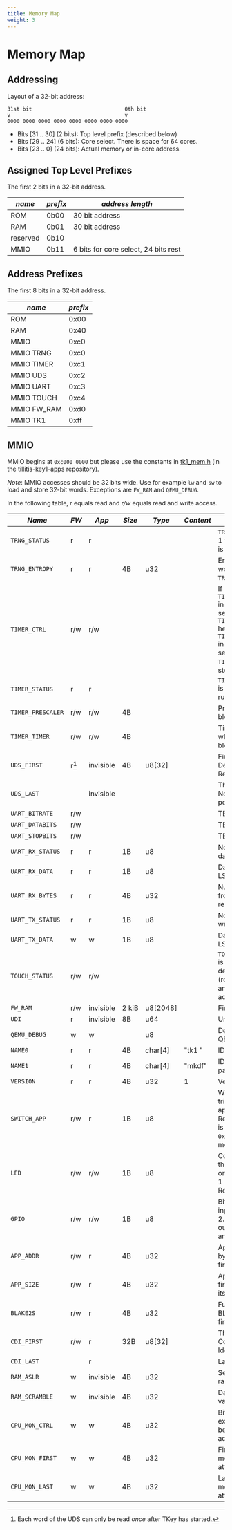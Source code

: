 ```yaml
---
title: Memory Map
weight: 3
---
```


# Memory Map

## Addressing

Layout of a 32-bit address:

```
31st bit                              0th bit
v                                     v
0000 0000 0000 0000 0000 0000 0000 0000
```

- Bits [31 .. 30] (2 bits): Top level prefix (described below)
- Bits [29 .. 24] (6 bits): Core select. There is space for 64 cores.
- Bits [23 ..  0] (24 bits): Actual memory or in-core address.


## Assigned Top Level Prefixes

The first 2 bits in a 32-bit address.

| *name*   | *prefix* | *address length*                     |
|----------|----------|--------------------------------------|
| ROM      | 0b00     | 30 bit address                       |
| RAM      | 0b01     | 30 bit address                       |
| reserved | 0b10     |                                      |
| MMIO     | 0b11     | 6 bits for core select, 24 bits rest |

## Address Prefixes

The first 8 bits in a 32-bit address.

| *name*      | *prefix* |
|-------------|----------|
| ROM         | 0x00     |
| RAM         | 0x40     |
| MMIO        | 0xc0     |
| MMIO TRNG   | 0xc0     |
| MMIO TIMER  | 0xc1     |
| MMIO UDS    | 0xc2     |
| MMIO UART   | 0xc3     |
| MMIO TOUCH  | 0xc4     |
| MMIO FW_RAM | 0xd0     |
| MMIO TK1    | 0xff     |

## MMIO

MMIO begins at `0xc000_0000` but please use the constants in
[tk1_mem.h](https://github.com/tillitis/tillitis-key1-apps/blob/main/apps/include/tk1_mem.h)
(in the tillitis-key1-apps repository).

*Note*: MMIO accesses should be 32 bits wide. Use for example `lw` and
`sw` to load and store 32-bit words. Exceptions are `FW_RAM` and
`QEMU_DEBUG`.

In the following table, *r* equals read and *r/w* equals read and
write access.

| *Name*            | *FW*  | *App*     | *Size* | *Type*   | *Content* | *Description*                                                           |
|-------------------|-------|-----------|--------|----------|-----------|-------------------------------------------------------------------------|
| `TRNG_STATUS`     | r     | r         |        |          |           | `TRNG_STATUS_READY_BIT` is 1 when an entropy word is available.         |
| `TRNG_ENTROPY`    | r     | r         | 4B     | u32      |           | Entropy word. Reading a word will clear `TRNG_STATUS`.                  |
| `TIMER_CTRL`      | r/w   | r/w       |        |          |           | If `TIMER_STATUS_RUNNING_BIT` in `TIMER_STATUS` is 0, setting `TIMER_CTRL_START_BIT` here starts the timer. If `TIMER_STATUS_RUNNING_BIT` in `TIMER_STATUS` is 1, setting `TIMER_CTRL_STOP_BIT` here stops the timer. |
| `TIMER_STATUS`    | r     | r         |        |          |           | `TIMER_STATUS_RUNNING_BIT` is 1 when the timer is running.              |
| `TIMER_PRESCALER` | r/w   | r/w       | 4B     |          |           | Prescaler init value. Write blocked when running.                       |
| `TIMER_TIMER`     | r/w   | r/w       | 4B     |          |           | Timer init or current value while running. Write blocked when running.  |
| `UDS_FIRST`       | r[^3] | invisible | 4B     | u8[32]   |           | First word of Unique Device Secret key. Note: Read once per power up.   |
| `UDS_LAST`        |       | invisible |        |          |           | The last word of the UDS. Note: Read once per power up.                 |
| `UART_BITRATE`    | r/w   |           |        |          |           | TBD                                                                     |
| `UART_DATABITS`   | r/w   |           |        |          |           | TBD                                                                     |
| `UART_STOPBITS`   | r/w   |           |        |          |           | TBD                                                                     |
| `UART_RX_STATUS`  | r     | r         | 1B     | u8       |           | Non-zero when there is data to read.                                    |
| `UART_RX_DATA`    | r     | r         | 1B     | u8       |           | Data to read. Only the LSB contains data.                               |
| `UART_RX_BYTES`   | r     | r         | 4B     | u32      |           | Number of bytes received from the host and not yet read by the SW or FW.|
| `UART_TX_STATUS`  | r     | r         | 1B     | u8       |           | Non-zero when it's OK to write data to send.                            |
| `UART_TX_DATA`    | w     | w         | 1B     | u8       |           | Data to send. Only the LSB contains data.                               |
| `TOUCH_STATUS`    | r/w   | r/w       |        |          |           | `TOUCH_STATUS_EVENT_BIT` is 1 when touched. After detecting a touch event (reading a 1), write anything here to acknowledge the event. |
| `FW_RAM`          | r/w   | invisible | 2 kiB  | u8[2048] |           | Firmware-only RAM.                                                      |
| `UDI`             | r     | invisible | 8B     | u64      |           | Unique Device ID (UDI).                                                 |
| `QEMU_DEBUG`      | w     | w         |        | u8       |           | Debug console (only in QEMU)                                            |
| `NAME0`           | r     | r         | 4B     | char[4]  | "tk1 "    | ID of core/stick, first part.                                           |
| `NAME1`           | r     | r         | 4B     | char[4]  | "mkdf"    | ID of core/stick, second part.                                          |
| `VERSION`         | r     | r         | 4B     | u32      | 1         | Version of core/stick.                                                  |
| `SWITCH_APP`      | r/w   | r         | 1B     | u8       |           | Write anything here to trigger the switch to application mode. Reading returns `0` if TKey is in firmware mode, `0xffffffff` if in app mode. |
| `LED`             | r/w   | r/w       | 1B     | u8       |           | Controls the RGB color of the status indicator LED on TKey. Bit 0 is Blue, bit 1 is Green, and bit 2 is Red LED. |
| `GPIO`            | r/w   | r/w       | 1B     | u8       |           | Bits 0 and 1 contain the input level of GPIO 1 and 2. Bits 3 and 4 store the output level of GPIO 3 and 4. |
| `APP_ADDR`        | r/w   | r         | 4B     | u32      |           | App load address, stored by firmware so app can find itself in memory.  |
| `APP_SIZE`        | r/w   | r         | 4B     | u32      |           | App size, stored by firmware so app can read its own size.              |
| `BLAKE2S`         | r/w   | r         | 4B     | u32      |           | Function pointer to a BLAKE2S function in the firmware.                 |
| `CDI_FIRST`       | r/w   | r         | 32B    | u8[32]   |           | The computed Compound Device Identifier (CDI).                          |
| `CDI_LAST`        |       | r         |        |          |           | Last word of CDI.                                                       |
| `RAM_ASLR`        | w     | invisible | 4B     | u32      |           | Seed value for the RAM randomization.                                   |
| `RAM_SCRAMBLE`    | w     | invisible | 4B     | u32      |           | Data scrambling seed value for the RAM.                                 |
| `CPU_MON_CTRL`    | w     | w         | 4B     | u32      |           | Bit 0 enables CPU execution monitor. Can't be unset. Lock addresses.    |
| `CPU_MON_FIRST`   | w     | w         | 4B     | u32      |           | First address of the area monitored for execution attempts.             |
| `CPU_MON_LAST`    | w     | w         | 4B     | u32      |           | Last address of the area monitored for execution attempts.              |

[^3]: Each word of the UDS can only be read *once* after TKey has started.
